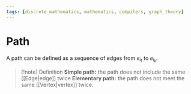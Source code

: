 ```yaml
---
tags: [discrete_mathematics, mathematics, compilers, graph_theory]
---
```


# Path

A path can be defined as a sequence of edges from $e_{i_{1}}$ to $e_{i_{k}}$.

>[!note] Definition
>**Simple path:** the path does not include the same [[Edge|edge]] twice
>**Elementary path:** the path does not meet the same [[Vertex|vertex]] twice.